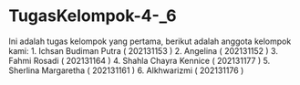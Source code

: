 # TugasKelompok-4-_6
Ini adalah tugas kelompok yang pertama, berikut adalah anggota kelompok kami: 1. Ichsan Budiman Putra ( 202131153 ) 2. Angelina ( 202131152 ) 3. Fahmi Rosadi ( 202131164 ) 4. Shahla Chayra Kennice ( 202131177 ) 5. Sherlina Margaretha ( 202131161 ) 6. Alkhwarizmi ( 202131176 )

